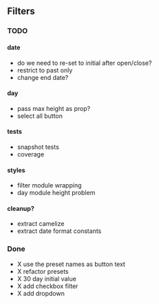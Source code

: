 ## Filters

### TODO

#### date
- do we need to re-set to initial after open/close?
- restrict to past only
- change end date?

#### day
- pass max height as prop?
- select all button

#### tests
- snapshot tests
- coverage

#### styles
- filter module wrapping
- day module height problem

#### cleanup?
- extract camelize
- extract date format constants 

### Done
- X use the preset names as button text
- X refactor presets
- X 30 day initial value
- X add checkbox filter
- X add dropdown
